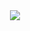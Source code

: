 <div style="text-align:center"><img src="https://user-images.githubusercontent.com/32942300/117323071-dcec6100-ae8e-11eb-8dcb-0b9ac6543917.jpg" />
 
</div>
